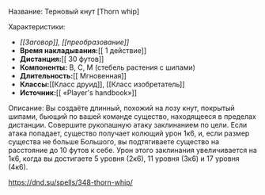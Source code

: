 Название: Терновый кнут \[Thorn whip] 

Характеристики:
- *[[Заговор]], [[преобразование]]*
- **Время накладывания:**[[ 1 действие]]
- **Дистанция:**[[ 30 футов]]
- **Компоненты:** В, С, М (стебель растения с шипами)
- **Длительность:**[[ Мгновенная]]
- **Классы:**[[Класс  друид]], [[Класс изобретатель]]
- **Источник:**[[ «Player's handbook»]]

Описание:
Вы создаёте длинный, похожий на лозу кнут, покрытый шипами, бьющий по вашей команде существо, находящееся в пределах дистанции. Совершите рукопашную атаку заклинанием по цели. Если атака попадает, существо получает колющий урон 1к6, и, если размер существа не больше Большого, вы подтягиваете существо на расстояние до 10 футов к себе.
Урон этого заклинания увеличивается на 1к6, когда вы достигаете 5 уровня (2к6), 11 уровня (3к6) и 17 уровня (4к6).

https://dnd.su/spells/348-thorn-whip/